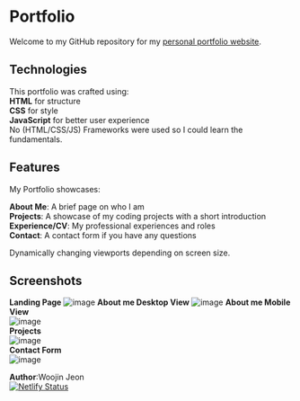 # Portfolio

Welcome to my GitHub repository for my [personal portfolio website](https://www.woojinjeon.me). <br>

## Technologies 
This portfolio was crafted using: <br />
**HTML** for structure <br />
**CSS** for style <br />
**JavaScript** for better user experience <br />
No (HTML/CSS/JS) Frameworks were used so I could learn the fundamentals.

## Features
My Portfolio showcases: <br />

**About Me**: A brief page on who I am<br />
**Projects**: A showcase of my coding projects with a short introduction<br />
**Experience/CV**: My professional experiences and roles<br />
**Contact**: A contact form if you have any questions<br />

Dynamically changing viewports depending on screen size.

## Screenshots
**Landing Page**
![image](https://github.com/Woojinnz/portfolio/assets/69278138/7e0fc678-8488-4e02-9340-677f2aa961fe)
**About me Desktop View**
![image](https://github.com/Woojinnz/portfolio/assets/69278138/e97c6c57-0ba5-4af6-a536-8ca71635388d)
**About me Mobile View<br>**
![image](https://github.com/Woojinnz/portfolio/assets/69278138/f2633456-2413-4d93-9c30-85fa703ce3b0)
<br>
**Projects**
<br>
![image](https://github.com/Woojinnz/portfolio/assets/69278138/e76873d2-fe8e-46fb-803a-d06c1dc41548)
<br>
**Contact Form** <br>
![image](https://github.com/Woojinnz/portfolio/assets/69278138/3a7919be-8c23-4214-9bb2-17447eef9bd2)
<br>




**Author**:Woojin Jeon <br>
[![Netlify Status](https://api.netlify.com/api/v1/badges/a8a84837-6659-4e1f-87fd-d3d9c3c67da0/deploy-status)](https://app.netlify.com/sites/woojinportfolio/deploys)


